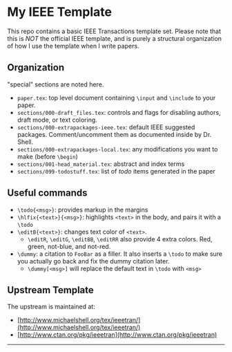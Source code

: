 # My IEEE Template
This repo contains a basic IEEE Transactions template set. Please note that this
is *NOT* the official IEEE template, and is purely a structural organization of
how I use the template when I write papers.



## Organization
"special" sections are noted here. 

* `paper.tex`: top level document containing `\input` and `\include` to your
	paper.
* `sections/000-draft_files.tex`: controls and flags for disabling authors,
	draft mode, or text coloring.
* `sections/000-extrapackages-ieee.tex`: default IEEE suggested packages.
	Comment/uncomment them as documented inside by Dr. Shell.
* `sections/000-extrapackages-local.tex`: any modifications you want to make
	(before `\begin`)
* `sections/001-head_material.tex`: abstract and index terms
* `sections/099-todostuff.tex`: list of *todo* items generated in the paper


## Useful commands

* `\todo{<msg>}`: provides markup in the margins
* `\hlfix{<text>}{<msg>}`: highlights `<text>` in the body, and pairs it with a 
	`\todo`
* `\editB{<text>}`: changes text color of `<text>`.
	* `\editR`, `\editG`, `\editBB`, `\editRR` also provide 4 extra colors. Red, 
		green, not-blue, and not-red.
* `\dummy`: a citation to `FooBar` as a filler. It also inserts a `\todo` to
	make sure you actually go back and fix the dummy citation later.
	* `\dummy[<msg>]` will replace the default text in `\todo` with `<msg>`

## Upstream Template
The upstream is maintained at:

* [http://www.michaelshell.org/tex/ieeetran/](http://www.michaelshell.org/tex/ieeetran/)
* [http://www.ctan.org/pkg/ieeetran](http://www.ctan.org/pkg/ieeetran)

---
